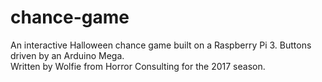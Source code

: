 # chance-game
An interactive Halloween chance game built on a Raspberry Pi 3.
Buttons driven by an Arduino Mega.  
Written by Wolfie from Horror Consulting for the 2017 season.
